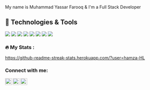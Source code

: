 My name is Muhammad Yassar Farooq & I'm a Full Stack Developer 

## 🔧 Technologies & Tools
![](https://img.shields.io/badge/OS-Linux-informational?style=color=2bbc8a)
![](https://img.shields.io/badge/OS-Window-informational?style=color=2bbc8a)
![](https://img.shields.io/badge/Code-Python-informational?style=color=2bbc8a)
![](https://img.shields.io/badge/Code-JavaScript-informational?style=color=2bbc8a)
![](https://img.shields.io/badge/Code-NodeJs-informational?style=color=2bbc8a)
![](https://img.shields.io/badge/Code-NestJs-informational?style=color=2bbc8a)
![](https://img.shields.io/badge/Shell-Bash-informational?style=color=2bbc8a)
![](https://img.shields.io/badge/Tools-PostgreSQL-informational?style=color=2bbc8a)




### :fire: My Stats :

https://github-readme-streak-stats.herokuapp.com/?user=hamza-HL



[instagram]: https://www.instagram.com/myf_1996/
[linkedin]: https://www.linkedin.com/in/muhammad-yassar-farooq-b55a78185/
[facebook]: https://www.facebook.com/muhammadyassar.farooq

### Connect with me:

[<img align="left" alt="myf1996 | Facebook" width="22px" src="https://cdn.jsdelivr.net/npm/simple-icons@v3/icons/facebook.svg" />][facebook]
[<img align="left" alt="myf1996 | LinkedIn" width="22px" src="https://cdn.jsdelivr.net/npm/simple-icons@v3/icons/linkedin.svg" />][linkedin]
[<img align="left" alt="myf1996 | Instagram" width="22px" src="https://cdn.jsdelivr.net/npm/simple-icons@v3/icons/instagram.svg" />][instagram]
